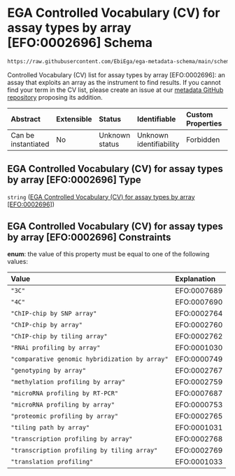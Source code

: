 # EGA Controlled Vocabulary (CV) for assay types by array \[EFO:0002696] Schema

```txt
https://raw.githubusercontent.com/EbiEga/ega-metadata-schema/main/schemas/controlled_vocabulary_schemas/EGA.cv.assay_type_by_array.json
```

Controlled Vocabulary (CV) list for assay types by array \[EFO:0002696]: an assay that exploits an array as the instrument to find results. If you cannot find your term in the CV list, please create an issue at our [metadata GitHub repository](https://github.com/EbiEga/ega-metadata-schema/issues/new/choose) proposing its addition.

| Abstract            | Extensible | Status         | Identifiable            | Custom Properties | Additional Properties | Access Restrictions | Defined In                                                                                                                                  |
| :------------------ | :--------- | :------------- | :---------------------- | :---------------- | :-------------------- | :------------------ | :------------------------------------------------------------------------------------------------------------------------------------------ |
| Can be instantiated | No         | Unknown status | Unknown identifiability | Forbidden         | Allowed               | none                | [EGA.cv.assay\_type\_by\_array.json](../../../schemas/controlled_vocabulary_schemas/EGA.cv.assay_type_by_array.json "open original schema") |

## EGA Controlled Vocabulary (CV) for assay types by array \[EFO:0002696] Type

`string` ([EGA Controlled Vocabulary (CV) for assay types by array \[EFO:0002696\]](ega-5.md))

## EGA Controlled Vocabulary (CV) for assay types by array \[EFO:0002696] Constraints

**enum**: the value of this property must be equal to one of the following values:

| Value                                          | Explanation |
| :--------------------------------------------- | :---------- |
| `"3C"`                                         | EFO:0007689 |
| `"4C"`                                         | EFO:0007690 |
| `"ChIP-chip by SNP array"`                     | EFO:0002764 |
| `"ChIP-chip by array"`                         | EFO:0002760 |
| `"ChIP-chip by tiling array"`                  | EFO:0002762 |
| `"RNAi profiling by array"`                    | EFO:0001030 |
| `"comparative genomic hybridization by array"` | EFO:0000749 |
| `"genotyping by array"`                        | EFO:0002767 |
| `"methylation profiling by array"`             | EFO:0002759 |
| `"microRNA profiling by RT-PCR"`               | EFO:0007687 |
| `"microRNA profiling by array"`                | EFO:0000753 |
| `"proteomic profiling by array"`               | EFO:0002765 |
| `"tiling path by array"`                       | EFO:0001031 |
| `"transcription profiling by array"`           | EFO:0002768 |
| `"transcription profiling by tiling array"`    | EFO:0002769 |
| `"translation profiling"`                      | EFO:0001033 |
